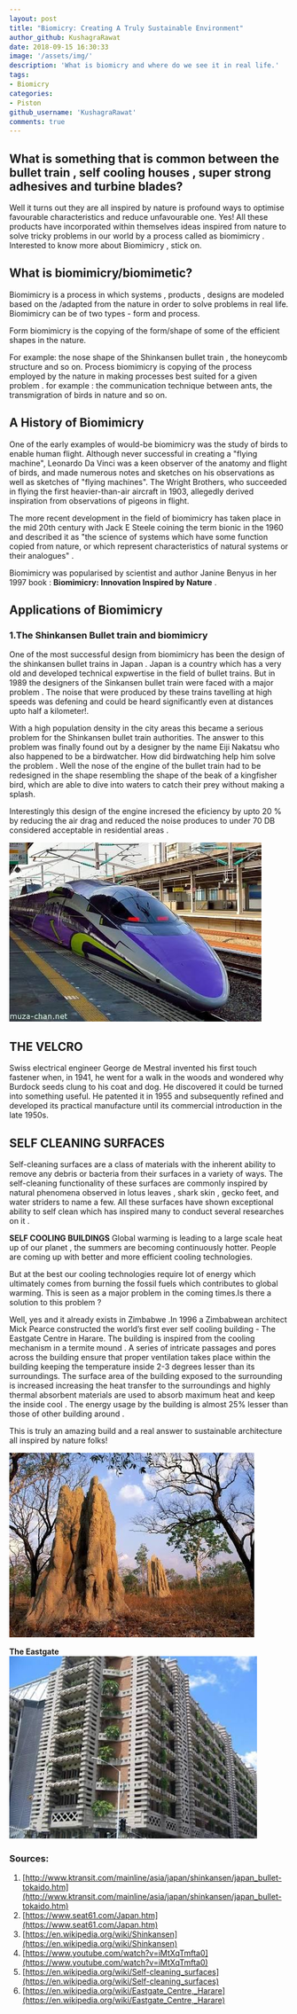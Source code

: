 ```yaml
---
layout: post
title: "Biomicry: Creating A Truly Sustainable Environment"
author_github: KushagraRawat
date: 2018-09-15 16:30:33
image: '/assets/img/'
description: 'What is biomicry and where do we see it in real life.'
tags:
- Biomicry
categories:
- Piston
github_username: 'KushagraRawat'
comments: true
---
```



## What is something that is common between the bullet train , self cooling houses , super strong adhesives and turbine blades?

Well it turns out they are all inspired by nature is profound ways to optimise favourable
characteristics and reduce unfavourable one. Yes! All these products have incorporated within
themselves ideas inspired from nature to solve tricky problems in our world by a process called
as biomimicry . Interested to know more about Biomimicry , stick on.

## What is biomimicry/biomimetic?

Biomimicry is a process in which systems , products , designs are modeled based on the
/adapted from the nature in order to solve problems in real life. Biomimicry can be of two types - form and process.

Form biomimicry is the copying of the form/shape of some of the efficient shapes in the nature.

For example: the nose shape of the Shinkansen bullet train , the honeycomb structure and so
on. Process biomimicry is copying of the process employed by the nature in making processes best suited for a given problem . for example : the communication technique between ants, the transmigration of birds in nature and so on.

## A History of Biomimicry

One of the early examples of would-be biomimicry was the study of birds to enable human flight. Although never successful in creating a "flying machine", Leonardo Da Vinci was a keen observer of the anatomy and flight of birds, and made numerous notes and sketches on his observations as well as sketches of "flying machines". The Wright Brothers, who succeeded in flying the first heavier-than-air aircraft in 1903, allegedly derived inspiration from observations of pigeons in flight.

The more recent development in the field of biomimicry has taken place in the mid 20th century with Jack E Steele coining the term bionic in the 1960 and described it as "the science of systems which have some function copied from nature, or which represent characteristics of natural systems or their analogues" .

Biomimicry was popularised by scientist and author Janine Benyus in her 1997 book : **Biomimicry: Innovation Inspired by Nature** .

## Applications of Biomimicry

### 1.The Shinkansen Bullet train and biomimicry

One of the most successful design from biomimicry has been the design of the shinkansen
bullet trains in Japan . Japan is a country which has a very old and developed technical
expwertise in the field of bullet trains. But in 1989 the designers of the Sinkansen bullet train were faced with a major problem . The noise that were produced by these trains tavelling at high speeds was defening and could be heard significantly even at distances upto half a kilometer!.

With a high population density in the city areas this became a serious problem for the Shinkansen bullet train authorities. The answer to this problem was finally found out by a designer by the name Eiji Nakatsu who also happened to be a birdwatcher. How did birdwatching help him solve the problem . Well the nose of the engine of the bullet train had to be redesigned in the shape resembling the shape of the beak of a kingfisher bird, which are able to dive into waters to catch their prey without making a splash. 

Interestingly this design of the engine incresed the eficiency by upto 20 % by reducing the air drag and reduced the noise produces to under 70 DB considered acceptable in residential areas .

![Bullet Train](/blog/assets/img/biomicry-creating-a-truly-sustainable-environment/bullet_train.jpg)

## **THE VELCRO**
Swiss electrical engineer George de Mestral invented his first touch fastener when, in 1941, he
went for a walk in the woods and wondered why Burdock seeds clung to his coat and dog. He
discovered it could be turned into something useful. He patented it in 1955 and subsequently
refined and developed its practical manufacture until its commercial introduction in the late
1950s.

## **SELF CLEANING SURFACES**
Self-cleaning surfaces are a class of materials with the inherent ability to remove any debris or bacteria from their surfaces in a variety of ways. The self-cleaning functionality of these surfaces are commonly inspired by natural phenomena observed in lotus leaves , shark skin , gecko feet, and water striders to name a few. All these surfaces have shown exceptional ability to self clean which has inspired many to conduct several researches on it .

**SELF COOLING BUILDINGS**
Global warming is leading to a large scale heat up of our planet , the summers are becoming continuously hotter. People are coming up with better and more efficient cooling technologies.

But at the best our cooling technologies require lot of energy which ultimately comes from burning the fossil fuels which contributes to global warming. This is seen as a major problem in the coming times.Is there a solution to this problem ? 

Well, yes and it already exists in Zimbabwe .In 1996 a Zimbabwean architect Mick Pearce constructed the world’s first ever self cooling building - The Eastgate Centre in Harare. The building is inspired from the cooling mechanism in a termite mound . A series of intricate passages and pores across the building ensure that proper ventilation takes place within the building keeping the temperature inside 2-3 degrees lesser than its surroundings. The surface area of the building exposed to the surrounding is increased increasing the heat transfer to the surroundings and highly thermal absorbent materials are used to absorb maximum heat and keep the inside cool . The energy usage by the building is almost 25% lesser than those of other building around . 

This is truly an amazing build and a real answer to sustainable architecture all inspired by nature folks!

![termite mound](/blog/assets/img/biomicry-creating-a-truly-sustainable-environment/index.jpg)

**The Eastgate**
![eastgate](/blog/assets/img/biomicry-creating-a-truly-sustainable-environment/eastgate.jpg)

### Sources:

1. [http://www.ktransit.com/mainline/asia/japan/shinkansen/japan_bullet-tokaido.htm](http://www.ktransit.com/mainline/asia/japan/shinkansen/japan_bullet-tokaido.htm)
2. [https://www.seat61.com/Japan.htm](https://www.seat61.com/Japan.htm)
3. [https://en.wikipedia.org/wiki/Shinkansen](https://en.wikipedia.org/wiki/Shinkansen)
4. [https://www.youtube.com/watch?v=iMtXqTmfta0](https://www.youtube.com/watch?v=iMtXqTmfta0)
5. [https://en.wikipedia.org/wiki/Self-cleaning_surfaces](https://en.wikipedia.org/wiki/Self-cleaning_surfaces)
6. [https://en.wikipedia.org/wiki/Eastgate_Centre,_Harare](https://en.wikipedia.org/wiki/Eastgate_Centre,_Harare)